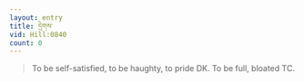 ```yaml
---
layout: entry
title: དྲེགས་
vid: Hill:0840
count: 0
---
```

> To be self-satisfied, to be haughty, to pride DK\. To be full, bloated TC\.


